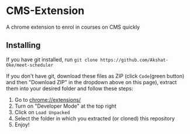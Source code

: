 # CMS-Extension
A chrome extension to enrol in courses on CMS quickly
## Installing

If you have git installed, run `git clone https://github.com/Akshat-Oke/meet-scheduler`

If you don't have git, download these files as ZIP (click `Code`(green button) and then "Download ZIP" in the dropdown above on this page), extract them into your desired folder and follow these steps:

1. Go to [chrome://extensions/](chrome://extensions/)
2. Turn on "Developer Mode" at the top right
3. Click on `Load Unpacked`
4. Select the folder in which you extracted (or cloned) this repository
5. Enjoy!
